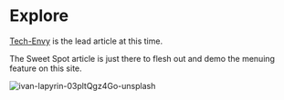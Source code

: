 # Explore

[Tech-Envy](/explore/techEnvy/) is the lead article at this time. 

The Sweet Spot article is just there to flesh out and demo the menuing feature on this site.

<img class="bordered" src="/_merged_assets/_static/images/ivan-lapyrin-unsplash.jpg" alt="ivan-lapyrin-03pltQgz4Go-unsplash" />